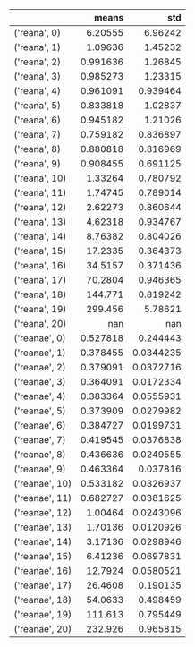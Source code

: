 |                |      means |         std |
|:---------------|-----------:|------------:|
| ('reana', 0)   |   6.20555  |   6.96242   |
| ('reana', 1)   |   1.09636  |   1.45232   |
| ('reana', 2)   |   0.991636 |   1.26845   |
| ('reana', 3)   |   0.985273 |   1.23315   |
| ('reana', 4)   |   0.961091 |   0.939464  |
| ('reana', 5)   |   0.833818 |   1.02837   |
| ('reana', 6)   |   0.945182 |   1.21026   |
| ('reana', 7)   |   0.759182 |   0.836897  |
| ('reana', 8)   |   0.880818 |   0.816969  |
| ('reana', 9)   |   0.908455 |   0.691125  |
| ('reana', 10)  |   1.33264  |   0.780792  |
| ('reana', 11)  |   1.74745  |   0.789014  |
| ('reana', 12)  |   2.62273  |   0.860644  |
| ('reana', 13)  |   4.62318  |   0.934767  |
| ('reana', 14)  |   8.76382  |   0.804026  |
| ('reana', 15)  |  17.2335   |   0.364373  |
| ('reana', 16)  |  34.5157   |   0.371436  |
| ('reana', 17)  |  70.2804   |   0.946365  |
| ('reana', 18)  | 144.771    |   0.819242  |
| ('reana', 19)  | 299.456    |   5.78621   |
| ('reana', 20)  | nan        | nan         |
| ('reanae', 0)  |   0.527818 |   0.244443  |
| ('reanae', 1)  |   0.378455 |   0.0344235 |
| ('reanae', 2)  |   0.379091 |   0.0372716 |
| ('reanae', 3)  |   0.364091 |   0.0172334 |
| ('reanae', 4)  |   0.383364 |   0.0555931 |
| ('reanae', 5)  |   0.373909 |   0.0279982 |
| ('reanae', 6)  |   0.384727 |   0.0199731 |
| ('reanae', 7)  |   0.419545 |   0.0376838 |
| ('reanae', 8)  |   0.436636 |   0.0249555 |
| ('reanae', 9)  |   0.463364 |   0.037816  |
| ('reanae', 10) |   0.533182 |   0.0326937 |
| ('reanae', 11) |   0.682727 |   0.0381625 |
| ('reanae', 12) |   1.00464  |   0.0243096 |
| ('reanae', 13) |   1.70136  |   0.0120926 |
| ('reanae', 14) |   3.17136  |   0.0298946 |
| ('reanae', 15) |   6.41236  |   0.0697831 |
| ('reanae', 16) |  12.7924   |   0.0580521 |
| ('reanae', 17) |  26.4608   |   0.190135  |
| ('reanae', 18) |  54.0633   |   0.498459  |
| ('reanae', 19) | 111.613    |   0.795449  |
| ('reanae', 20) | 232.926    |   0.965815  |